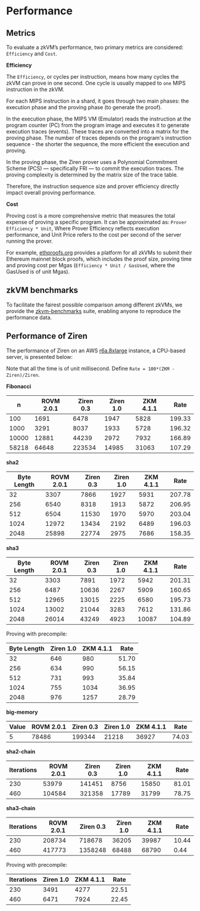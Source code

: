 # Performance

## Metrics
To evaluate a zkVM’s performance, two primary metrics are considered: `Efficiency` and `Cost`.

**Efficiency** 

The `Efficiency`, or cycles per instruction, means how many cycles the zkVM can prove in one second. One cycle is usually mapped to `one` MIPS instruction in the zkVM. 

For each MIPS instruction in a shard, it goes through two main phases: the execution phase and the proving phase (to generate the proof). 

In the execution phase, the MIPS VM (Emulator) reads the instruction at the program counter (PC) from the program image and executes it to generate execution traces (events). These traces are converted into a matrix for the proving phase. The number of traces depends on the program's instruction sequence - the shorter the sequence, the more efficient the execution and proving.

In the proving phase, the Ziren prover uses a Polynomial Commitment Scheme (PCS) — specifically FRI — to commit the execution traces. The proving complexity is determined by the matrix size of the trace table.

Therefore, the instruction sequence size and prover efficiency directly impact overall proving performance.

**Cost**

Proving cost is a more comprehensive metric that measures the total expense of proving a specific program. It can be approximated as: `Prover Efficiency * Unit`, Where Prover Efficiency reflects execution performance, and Unit Price refers to the cost per second of the server running the prover. 

For example, [ethproofs.org](https://ethproofs.org/) provides a platform for all zkVMs to submit their Ethereum mainnet block proofs, which includes the proof size, proving time and proving cost per Mgas (`Efficiency * Unit / GasUsed`, where the GasUsed is of unit Mgas).


## zkVM benchmarks

To facilitate the fairest possible comparison among different zkVMs, we provide the [zkvm-benchmarks](https://github.com/ProjectZKM/zkvm-benchmarks)  suite, enabling anyone to reproduce the performance data.


## Performance of Ziren

The performance of Ziren on an AWS [r6a.8xlarge](https://instances.vantage.sh/aws/ec2/r6a.8xlarge) instance, a CPU-based server, is presented below:

Note that all the time is of unit millisecond. Define `Rate = 100*(ZKM - Ziren)/Ziren`. 


**Fibonacci**

| n      | ROVM 2.0.1 | Ziren 0.3 | Ziren 1.0 | ZKM 4.1.1 | Rate  |
|--------|-------------|--------|--------|-----------|--------|
| 100    | 1691        | 6478   | 1947   | 5828      | 199.33 |
| 1000   | 3291        | 8037   | 1933   | 5728      | 196.32 |
| 10000  | 12881       | 44239  | 2972   | 7932      | 166.89 |
| 58218  | 64648       | 223534 | 14985  | 31063     | 107.29 |

**sha2**

| Byte Length | ROVM 2.0.1 | Ziren 0.3 | Ziren 1.0 | ZKM 4.1.1 | Rate  |
|-------------|-------------|--------|--------|-----------|--------|
| 32          | 3307        | 7866   | 1927   | 5931      | 207.78 |
| 256         | 6540        | 8318   | 1913   | 5872      | 206.95 |
| 512         | 6504        | 11530  | 1970   | 5970      | 203.04 |
| 1024        | 12972       | 13434  | 2192   | 6489      | 196.03 |
| 2048        | 25898       | 22774  | 2975   | 7686      | 158.35 |

**sha3**

| Byte Length | ROVM 2.0.1 | Ziren 0.3 | Ziren 1.0 | ZKM 4.1.1 | Rate  |
|-------------|-------------|--------|--------|-----------|--------|
| 32          | 3303        | 7891   | 1972   | 5942      | 201.31 |
| 256         | 6487        | 10636  | 2267   | 5909      | 160.65 |
| 512         | 12965       | 13015  | 2225   | 6580      | 195.73 |
| 1024        | 13002       | 21044  | 3283   | 7612      | 131.86 |
| 2048        | 26014       | 43249  | 4923   | 10087     | 104.89 |

Proving with precompile:

| Byte Length | Ziren 1.0 | ZKM 4.1.1 | Rate  |
|-------------|--------|-----------|-------|
| 32          | 646    | 980       | 51.70 |
| 256         | 634    | 990       | 56.15 |
| 512         | 731    | 993       | 35.84 |
| 1024        | 755    | 1034      | 36.95 |
| 2048        | 976    | 1257      | 28.79 |

**big-memory**

| Value | ROVM 2.0.1 | Ziren 0.3 | Ziren 1.0 | ZKM 4.1.1 | Rate  |
|-------|-------------|---------|--------|-----------|-------|
| 5     | 78486       | 199344  | 21218  | 36927     | 74.03 |

**sha2-chain**

| Iterations | ROVM 2.0.1 | Ziren 0.3 | Ziren 1.0 | ZKM 4.1.1 | Rate  |
|------------|-------------|---------|--------|-----------|-------|
| 230        | 53979       | 141451  | 8756   | 15850     | 81.01 |
| 460        | 104584      | 321358  | 17789  | 31799     | 78.75 |

**sha3-chain**

| Iterations | ROVM 2.0.1 | Ziren 0.3 | Ziren 1.0 | ZKM 4.1.1 | Rate  |
|------------|-------------|----------|--------|-----------|-------|
| 230        | 208734      | 718678   | 36205  | 39987     | 10.44 |
| 460        | 417773      | 1358248  | 68488  | 68790     | 0.44  |

Proving with precompile:

| Iterations | Ziren 1.0 | ZKM 4.1.1 | Rate  |
|------------|----------|-----------|-------|
| 230        | 3491     | 4277      | 22.51 |
| 460        | 6471     | 7924      | 22.45 |
